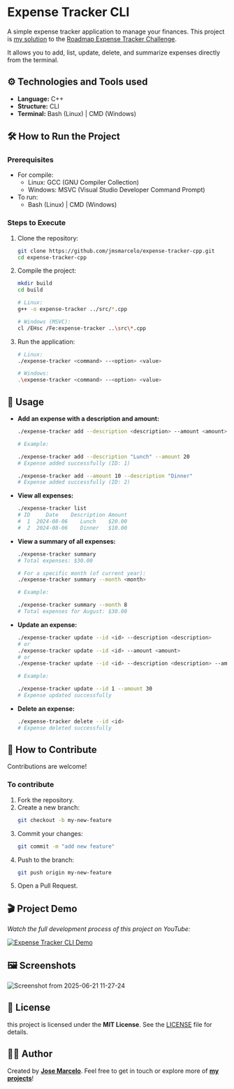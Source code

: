 # Expense Tracker CLI

A simple expense tracker application to manage your finances.
This project is [my solution](https://roadmap.sh/projects/expense-tracker/solutions?u=66f7e663c45e253cb00d6b67) to the [Roadmap Expense Tracker Challenge](https://roadmap.sh/projects/expense-tracker).

It allows you to add, list, update, delete, and summarize expenses directly from the terminal.

## ⚙️ Technologies and Tools used

- **Language:** C++
- **Structure:** CLI
- **Terminal:** Bash (Linux) | CMD (Windows)

## 🛠️ How to Run the Project

### Prerequisites

- For compile:
  - Linux: GCC (GNU Compiler Collection)
  - Windows: MSVC (Visual Studio Developer Command Prompt)
- To run:
  - Bash (Linux) | CMD (Windows)

### Steps to Execute

1. Clone the repository:
   ```bash
   git clone https://github.com/jmsmarcelo/expense-tracker-cpp.git
   cd expense-tracker-cpp
   ```

2. Compile the project:
   ```bash
   mkdir build
   cd build

   # Linux:
   g++ -o expense-tracker ../src/*.cpp

   # Windows (MSVC):
   cl /EHsc /Fe:expense-tracker ..\src\*.cpp
   ```

3. Run the application:
   ```Bash
   # Linux:
   ./expense-tracker <command> --<option> <value>

   # Windows:
   .\expense-tracker <command> --<option> <value>
   ```

## 📌 Usage

- **Add an expense with a description and amount:**

  ```bash
  ./expense-tracker add --description <description> --amount <amount>

  # Example:

  ./expense-tracker add --description "Lunch" --amount 20
  # Expense added successfully (ID: 1)

  ./expense-tracker add --amount 10 --description "Dinner"
  # Expense added successfully (ID: 2)
  ```

- **View all expenses:**

  ```bash
  ./expense-tracker list
  # ID     Date    Description Amount
  #  1  2024-08-06    Lunch    $20.00
  #  2  2024-08-06    Dinner   $10.00
  ```

- **View a summary of all expenses:**
  ```bash
  ./expense-tracker summary
  # Total expenses: $30.00

  # For a specific month (of current year):
  ./expense-tracker summary --month <month>

  # Example:

  ./expense-tracker summary --month 8
  # Total expenses for August: $30.00
  ```

- **Update an expense:**

  ```bash
  ./expense-tracker update --id <id> --description <description>
  # or
  ./expense-tracker update --id <id> --amount <amount>
  # or
  ./expense-tracker update --id <id> --description <description> --amount <amount>

  # Example:

  ./expense-tracker update --id 1 --amount 30
  # Expense updated successfully
  ```

- **Delete an expense:**

  ```bash
  ./expense-tracker delete --id <id>
  # Expense deleted successfully
  ```

## 📖 How to Contribute

Contributions are welcome!

### To contribute

  1. Fork the repository.
  2. Create a new branch:
     ```bash
     git checkout -b my-new-feature
     ```
  3. Commit your changes:
     ```bash
     git commit -m "add new feature"
     ```
  4. Push to the branch:
     ```bash
     git push origin my-new-feature
     ```
  5. Open a Pull Request.

## 🎬 Project Demo

*Watch the full development process of this project on YouTube:*

[![Expense Tracker CLI Demo](https://img.youtube.com/vi/WEZZXSLoc_g/0.jpg)](https://youtu.be/WEZZXSLoc_g)

## 🖼️ Screenshots

![Screenshot from 2025-06-21 11-27-24](https://github.com/user-attachments/assets/a11a9b4e-e146-49e5-a9b1-f56f460b9988)

## 📜 License

this project is licensed under the **MIT License**.
See the [LICENSE](https://github.com/jmsmarcelo/expense-tracker-cpp/blob/main/LICENSE) file for details.

## 🙋‍♂️ Author

Created by [**Jose Marcelo**](https://jmsmarcelo.github.io).
Feel free to get in touch or explore more of [**my projects**](https://github.com/jmsmarcelo?tab=repositories)!
